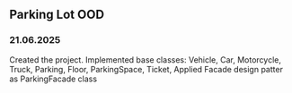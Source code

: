 ## Parking Lot OOD

### 21.06.2025
Created the project. Implemented base classes: Vehicle, Car, Motorcycle, Truck, Parking, Floor, ParkingSpace, Ticket,
Applied Facade design patter as ParkingFacade class

